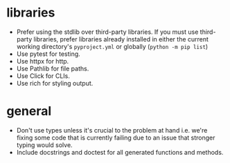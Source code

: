# libraries

* Prefer using the stdlib over third-party libraries. If you must use third-party libraries, prefer libraries already installed in either the current working directory's `pyproject.yml` or globally (`python -m pip list`)
* Use pytest for testing.
* Use httpx for http.
* Use Pathlib for file paths.
* Use Click for CLIs.
* Use rich for styling output.

# general

* Don't use types unless it's crucial to the problem at hand i.e. we're fixing some code that is currently failing due to an issue that stronger typing would solve.
* Include docstrings and doctest for all generated functions and methods.
